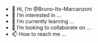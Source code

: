 - 👋 Hi, I’m @Bruno-Ito-Marcanzoni
- 👀 I’m interested in ...
- 🌱 I’m currently learning ...
- 💞️ I’m looking to collaborate on ...
- 📫 How to reach me ...

<!---
Bruno-Ito-Marcanzoni/Bruno-Ito-Marcanzoni is a ✨ special ✨ repository because its `README.md` (this file) appears on your GitHub profile.
You can click the Preview link to take a look at your changes.
--->
